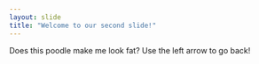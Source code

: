```yaml
---
layout: slide
title: "Welcome to our second slide!"
---
```

Does this poodle make me look fat?
Use the left arrow to go back!
